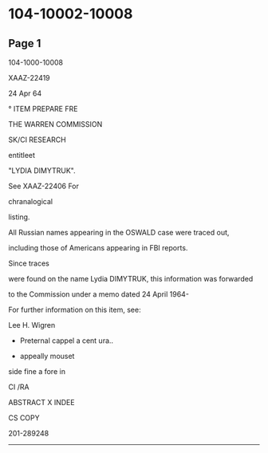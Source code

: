 # 104-10002-10008

## Page 1

104-1000-10008

XAAZ-22419

24 Apr 64

° ITEM PREPARE FRE

THE WARREN COMMISSION

SK/CI RESEARCH

entitleet

"LYDIA DIMYTRUK".

See XAAZ-22406 For

chranalogical

listing.

All Russian names appearing in the OSWALD case were traced out,

including those of Americans appearing in FBI reports.

Since traces

were found on the name Lydia DIMYTRUK, this information was forwarded

to the Commission under a memo dated 24 April 1964-

For further information on this item, see:

Lee H. Wigren

- Preternal cappel a cent ura..

- appeally mouset

side fine a fore in

CI /RA

ABSTRACT X INDEE

CS COPY

201-289248

---

